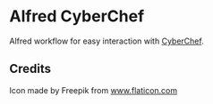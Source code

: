 # Alfred CyberChef

Alfred workflow for easy interaction with [CyberChef](https://gchq.github.io/CyberChef/).


## Credits

Icon made by Freepik from www.flaticon.com

